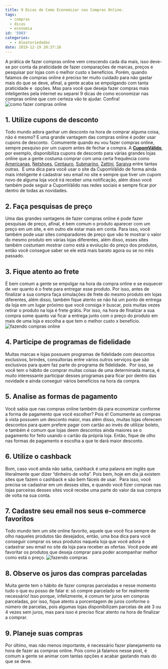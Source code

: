 ```yaml
---
title: 9 Dicas de Como Economizar nas Compras Online.
tags:
  - compras
  - dicas
  - economia
id: '5983'
categories:
  - - Aleatoriedades
date: 2019-12-19 20:37:26
---
```


A prática de fazer compras online vem crescendo cada dia mais, isso deve-se por conta da praticidade de fazer comparações de marcas, preços e pesquisar por lojas com o melhor custo x benefícios. Porém, quando falamos de compras online é preciso ter muito cuidado para não gastar mais do que se deve, afinal, a gente acaba se empolgando com tanta praticidade e  opções. Mas para você que deseja fazer compras mais inteligentes pela internet eu separei 9 dicas de como economizar nas compras online que com certeza vão te ajudar. Confira! ![como fazer compras online](http://natalia.blog.br/wp-content/uploads/2019/12/como-fazer-compras-online.jpg "como fazer compras online")

## 1\. Utilize cupons de desconto

Todo mundo adora ganhar um desconto na hora de comprar alguma coisa, não é mesmo? E uma grande vantagem das compras online é poder usar cupons de desconto.  Comumente quando eu vou fazer compras online, sempre pesquiso por um cupom antes de fechar a compra. A **[CupomVálido](https://www.cupomvalido.com.br)**, por exemplo, disponibiliza cupons de desconto para várias grandes lojas online que a gente costuma comprar com uma certa frequência como [Americanas](https://www.cupomvalido.com.br/desconto/americanas/), [Netshoes](https://www.cupomvalido.com.br/desconto/netshoes/), [Centauro](https://www.cupomvalido.com.br/desconto/centauro/), [Submarino](https://www.cupomvalido.com.br/desconto/submarino/), [Zattini](https://www.cupomvalido.com.br/desconto/zattini/), [Saraiva](https://www.cupomvalido.com.br/desconto/saraiva/) entre tantas outras.  E uma dica para você usar o site da CupomVálido de forma ainda mais inteligente é cadastrar seu email no site e sempre que tiver um cupom novo de alguma loja você irá receber uma notificação, além disso você também pode seguir a CupomVálido nas redes sociais e sempre ficar por dentro de todas as novidades.

## 2\. Faça pesquisas de preço

Uma das grandes vantagens de fazer compras online é pode fazer pesquisas de preço, afinal, é bem comum o produto aparecer com um preço em um site, e em outro ele estar mais em conta. Para isso, você também pode usar sites comparadores de preço que vão te mostrar o valor do mesmo produto em várias lojas diferentes, além disso, esses sites também costumam mostrar como está a evolução do preço dos produtos, então você consegue saber se ele está mais barato agora ou se no mês passado.

## 3\. Fique atento ao frete

É bem comum a gente se empolgar na hora da compra online e se esquecer de ver quanto é o frete para entregar esse produto. Por isso, antes de finalizar a sua compra faça simulações de frete do mesmo produto em lojas diferentes, além disso, também fique atento se não há um ponto de entrega da loja em um lugar próximo que você consiga ir buscar, pois muitas vezes retirar o produto na loja é frete grátis. Por isso, na hora de finalizar a sua compra some quanto vai ficar a entrega junto com o preço do produto em mais de uma loja e escolha a que tem o melhor custo x benefício.  ![fazendo compras online](http://natalia.blog.br/wp-content/uploads/2019/12/fazendo-compras-online.jpg "fazendo compras online")

## 4\. Participe de programas de fidelidade

Muitas marcas e lojas possuem programas de fidelidade com descontos exclusivos, brindes, consultorias entre vários outros serviços que são exclusivos para quem faz parte do programa de fidelidade.  Por isso, se você tem o hábito de comprar muitas coisas de uma determinada marca, é muito interessante participar desses programas para ficar por dentro das novidade e ainda conseguir vários benefícios na hora da compra.

## 5\. Analise as formas de pagamento

Você sabia que nas compras online também dá para economizar conforme a forma de pagamento que você escolher? Pois é! Comumente as compras à vista possuem um desconto maior, mas além disso, muitas lojas oferecem descontos para quem prefere pagar com cartão ao invés de utilizar boleto, e também é comum que lojas deem descontos ainda maiores se o pagamento for feito usando o cartão da própria loja. Então, fique de olho nas formas de pagamento e escolha a que te dará maior desconto. 

## 6\. Utilize o cashback

Bom, caso você ainda não saiba, cashback é uma palavra em inglês que literalmente quer dizer “dinheiro de volta”. Pois bem, hoje em dia já existem sites que fazem o cashback e são bem fáceis de usar.  Para isso, você precisa se cadastrar em um desses sites, e quando você fizer compras nas lojas parceiras desses sites você recebe uma parte do valor da sua compra de volta na sua conta.

## 7\. Cadastre seu email nos seus e-commerce favoritos

Todo mundo tem um site online favorito, aquele que você fica sempre de olho naqueles produtos tão desejados, então, uma boa dica para você conseguir comprar os seus produtos naquela loja que você adora é cadastrar seu email no site da loja para receber as ofertas. Você pode até favoritar os produtos que deseja comprar para poder acompanhar melhor como está o preço. ![fazendo compras](http://natalia.blog.br/wp-content/uploads/2019/12/fazendo-compras.jpg "fazendo compras")

## 8\. Observe os juros das compras parceladas

Muita gente tem o hábito de fazer compras parceladas e nesse momento tudo o que eu posso de falar é: só compre parcelado se for realmente necessário! Isso porque, infelizmente, é comum ter juros em compras parceladas, por isso, fique atento a porcentagem de juros conforme o número de parcelas, pois algumas lojas disponibilizam parcelas de até 3 ou 4 vezes sem juros, mas para isso é preciso ficar atento na hora de finalizar a comprar.

## 9\. Planeje suas compras

Por último, mas não menos importante, é necessário fazer planejamento na hora de fazer as compras online. Pois como já falamos nesse post, é comum a gente se animar com tantas opções e acabar gastando mais do que se deve.